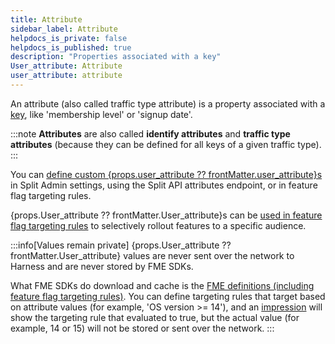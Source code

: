 ```yaml
---
title: Attribute
sidebar_label: Attribute
helpdocs_is_private: false
helpdocs_is_published: true
description: "Properties associated with a key"
User_attribute: Attribute
user_attribute: attribute
---
```


An attribute (also called traffic type attribute) is a property associated with a [key](/docs/feature-management-experimentation/10-getting-started/docs/key-concepts/keys/keys.md), like 'membership level' or 'signup date'.

:::note
**Attributes** are also called **identify attributes** and **traffic type attributes** (because they can be defined for all keys of a given traffic type).
:::

 You can [define custom {props.user_attribute ?? frontMatter.user_attribute}s](/docs/feature-management-experimentation/40-feature-management/docs/target-with-flags/targeting-rules/target-with-user-attributes/target-with-user-attributes.md#creating-custom-attributes) in Split Admin settings, using the Split API attributes endpoint, or in feature flag targeting rules.

{props.User_attribute ?? frontMatter.User_attribute}s can be [used in feature flag targeting rules](/docs/feature-management-experimentation/40-feature-management/docs/target-with-flags/targeting-rules/target-with-user-attributes/target-with-user-attributes.md#using-custom-attributes-in-feature-flag-targeting) to selectively rollout features to a specific audience.

:::info[Values remain private]
{props.User_attribute ?? frontMatter.User_attribute} values are never sent over the network to Harness and are never stored by FME SDKs.

What FME SDKs do download and cache is the [FME definitions (including feature flag targeting rules)](./fme-object-architecture-diagram.md). You can define targeting rules that target based on attribute values (for example, 'OS version >= 14'), and an [impression](./impressions.md) will show the targeting rule that evaluated to true, but the actual value (for example, 14 or 15) will not be stored or sent over the network.
:::